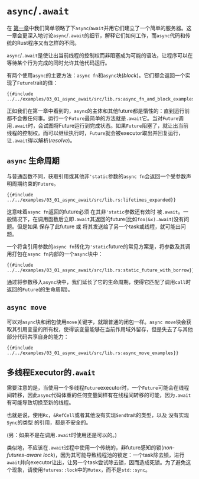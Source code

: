 # `async`/`.await`

在 [第一章][the first chapter]中我们简单领略了下`async`/`await`并用它们建立了一个简单的服务器。这一章会更深入地讨论`async`/`.await`的细节，解释它们如何工作，而`async`代码和传统的Rust程序又有怎样的不同。

`async`/`.await`是使让出当前线程的控制权而非阻塞成为可能的语法，让程序可以在等待某个行为完成的同时允许其他代码运行。

有两个使用`async`的主要方法：`async fn`和`async`块(_block_)。它们都会返回一个实现了`Future`trait的值：

```rust,edition2018,ignore
{{#include ../../examples/03_01_async_await/src/lib.rs:async_fn_and_block_examples}}
```

正如我们在第一章中看到的，`async`的主体和其他future都是惰性的：直到运行前都不会做任何事。运行一个`Future`最简单的方法就是`.await`它。当对`Future`调用`.await`时，会试图将Future运行到完成状态。如果`Future`阻塞了，就让出当前线程的控制权。而可以继续执行时，`Future`就会被executor取出并回复运行，让`.await`得以解析(_resolve_)。

## `async` 生命周期

与普通函数不同，获取引用或其他非`'static`参数的`async fn`会返回一个受参数声明周期约束的`Future`。

```rust,edition2018,ignore
{{#include ../../examples/03_01_async_await/src/lib.rs:lifetimes_expanded}}
```

这意味着`async fn`返回的future必须 在其非`'static`参数还有效时 被`.await`。一般情况下，在调用函数后立即`.await`其返回的future(比如`foo(&x).await`)没有问题。但是如果 保存了此future 或 将其发送给了另一个task或线程，就可能出问题。

一个将含引用参数的`async fn`转化为`'static`future的常见方案是，将参数及其调用打包在`async fn`内部的一个`async`块中：

```rust,edition2018,ignore
{{#include ../../examples/03_01_async_await/src/lib.rs:static_future_with_borrow}}
```

通过将参数移入`async`块中，我们延长了它的生命周期，使得它匹配了调用`call`时返回的`Future`(的生命周期)。

## `async move`

可以对`async`块和闭包使用`move`关键字，就跟普通的闭包一样。`async move`块会获取其引用变量的所有权，使得该变量能够在当前作用域外留存，但是失去了与其他部分代码共享自身的能力：

```rust,edition2018,ignore
{{#include ../../examples/03_01_async_await/src/lib.rs:async_move_examples}}
```

## 多线程Executor的`.await`

需要注意的是，当使用一个多线程`Future`executor时，一个`Future`可能会在线程间转移，因此`async`代码体重的任何变量同样有在线程间转移的可能，因为`.await`有可能导致切换至新的线程。

也就是说，使用`Rc`，`&RefCell`或者其他没有实现`Send`trait的类型，以及 没有实现`Sync`的类型 的引用，都是不安全的。

(另：如果不是在调用`.await`时使用还是可以的。)

类似地，不应该在`.await`过程中使用一个传统的，非future感知的锁(_non-futures-aware lock_)，因为其可能导致线程池的锁定：一个task除去锁，进行`await`并向executor让出，让另一个task尝试除去锁，因而造成死锁。为了避免这个现象，请使用`futures::lock`中的`Mutex`，而不是`std::sync`。



[the first chapter]: ../01_getting_started/04_async_await_primer.md
